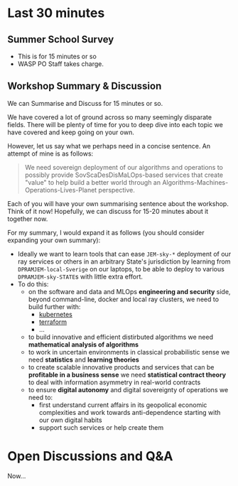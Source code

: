# Last 30 minutes

## Summer School Survey

- This is for 15 minutes or so
- WASP PO Staff takes charge.

## Workshop Summary & Discussion 

We can Summarise and Discuss for 15 minutes or so.

We have covered a lot of ground across so many seemingly disparate fields. There will be plenty of time for you to deep dive into each topic we have covered and keep going on your own.

However, let us say what we perhaps need in a concise sentence. An attempt of mine is as follows:

> We need sovereign deployment of our algorithms and operations to possibly provide SovScaDesDisMaLOps-based services that create "value" to help build a better world through an Algorithms-Machines-Operations-Lives-Planet perspective.
 
Each of you will have your own summarising sentence about the workshop. Think of it now! Hopefully, we can discuss for 15-20 minutes about it together now.

For my summary, I would expand it as follows (you should consider expanding your own summary):

- Ideally we want to learn tools that can ease `JEM-sky-*` deployment of our ray services or others in an arbitrary State's jurisdiction by learning from `DPRAMJEM-local-Sverige` on our laptops, to be able to deploy to various `DPRAMJEM-sky-STATE`s with little extra effort.
- To do this: 
  - on the software and data and MLOps **engineering and security** side, beyond command-line, docker and local ray clusters, we need to build further with:
    - [kubernetes](https://kubernetes.io/)
    - [terraform](https://developer.hashicorp.com/terraform)
    - ...
  - to build innovative and efficient distirbuted algorithms we need **mathematical analysis of algorithms**
  - to work in uncertain environments in classical probabilistic sense we need **statistics** and **learning theories**
  - to create scalable innovative products and services that can be **profitable in a business sense** we need **statistical contract theory**  to deal with information asymmetry in real-world contracts
  - to ensure **digital autonomy** and digital sovereignty of operations we need to:
    - first understand current affairs in its geopolical economic complexities and work towards anti-dependence starting with our own digital habits
    - support such services or help create them
    
# Open Discussions and Q&A

Now...
